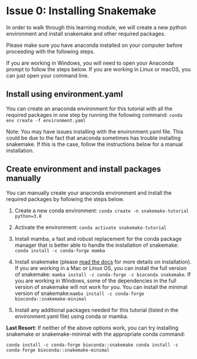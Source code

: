 # Issue 0: Installing Snakemake
In order to walk through this learning module, we will create a new python environment and install snakemake and other required packages.

Please make sure you have anaconda installed on your computer before proceeding with the following steps.

If you are working in Windows, you will need to open your Anaconda prompt to follow the steps below. If you are working in Linux or macOS, you can just open your command line.

## Install using environment.yaml
You can create an anaconda environment for this tutorial with all the required packages in one step by running the following command:
`
conda env create -f environment.yaml
`

Note: You may have issues installing with the environment.yaml file. This could be due to the fact that anaconda sometimes has trouble installing snakemake. If this is the case, follow the instructions below for a manual installation.

## Create environment and install packages manually
You can manually create your anaconda environment and install the required packages by following the steps below.

1. Create a new conda environment: `conda create -n snakemake-tutorial python=3.8`

2. Activate the environment: `conda activate snakemake-tutorial`


3. Install mamba, a fast and robust replacement for the conda package manager that is better able to handle the installation of snakemake: `conda install -c conda-forge mamba`

4. Install snakemake (please [read the docs](https://snakemake.readthedocs.io/en/stable/getting_started/installation.html) for more details on installation). If you are working in a Mac or Linux OS, you can install the full version of snakemake: `mamba install -c conda-forge -c bioconda snakemake`. If you are working in Windows, some of the dependencies in the full version of snakemake will not work for you. You can install the minimal version of snakemake:`mamba install -c conda-forge bioconda::snakemake-minimal`

5. Install any additional packages needed for this tutorial (listed in the environment.yaml file) using conda or mamba.




**Last Resort**: If neither of the above options work, you can try installing snakemake or snakemake-minimal with the appropriate conda command:

`
conda install -c conda-forge bioconda::snakemake
conda install -c conda-forge bioconda::snakemake-minimal
`
